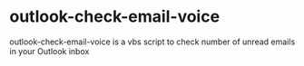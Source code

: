 # outlook-check-email-voice
outlook-check-email-voice is a vbs script to check number of unread emails in your Outlook inbox
